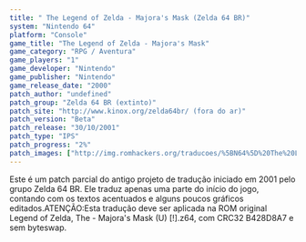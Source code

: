```yaml
---
title: " The Legend of Zelda - Majora's Mask (Zelda 64 BR)"
system: "Nintendo 64"
platform: "Console"
game_title: "The Legend of Zelda - Majora's Mask"
game_category: "RPG / Aventura"
game_players: "1"
game_developer: "Nintendo"
game_publisher: "Nintendo"
game_release_date: "2000"
patch_author: "undefined"
patch_group: "Zelda 64 BR (extinto)"
patch_site: "http://www.kinox.org/zelda64br/ (fora do ar)"
patch_version: "Beta"
patch_release: "30/10/2001"
patch_type: "IPS"
patch_progress: "2%"
patch_images: ["http://img.romhackers.org/traducoes/%5BN64%5D%20The%20Legend%20of%20Zelda%20-%20Majora's%20Mask%20-%20Zelda64%20BR%20-%201.jpg","http://img.romhackers.org/traducoes/%5BN64%5D%20The%20Legend%20of%20Zelda%20-%20Majora's%20Mask%20-%20Zelda64%20BR%20-%202.jpg","http://img.romhackers.org/traducoes/%5BN64%5D%20The%20Legend%20of%20Zelda%20-%20Majora's%20Mask%20-%20Zelda64%20BR%20-%203.jpg"]
---
```

Este é um patch parcial do antigo projeto de tradução iniciado em 2001 pelo grupo Zelda 64 BR. Ele traduz apenas uma parte do início do jogo, contando com os textos acentuados e alguns poucos gráficos editados.ATENÇÃO:Esta tradução deve ser aplicada na ROM original Legend of Zelda, The - Majora's Mask (U) [!].z64, com CRC32 B428D8A7 e sem byteswap.